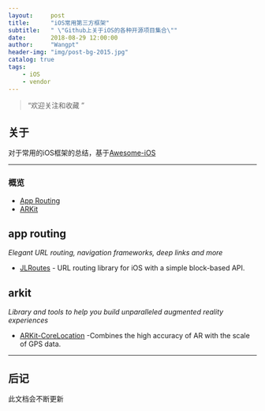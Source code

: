 ```yaml
---
layout:     post
title:      "iOS常用第三方框架"
subtitle:   " \"Github上关于iOS的各种开源项目集合\""
date:       2018-08-29 12:00:00
author:     "Wangpt"
header-img: "img/post-bg-2015.jpg"
catalog: true
tags:
    - iOS   
    - vendor
---
```


> “欢迎关注和收藏 ”


## 关于

对于常用的iOS框架的总结，基于[Awesome-iOS](https://github.com/vsouza/awesome-ios)

---
 
### 概览

- [App Routing](#app-routing)
- [ARKit](#arkit)

## app routing

  *Elegant URL routing, navigation frameworks, deep links and more*
  
* [JLRoutes](https://github.com/joeldev/JLRoutes) - URL routing library for iOS with a simple block-based API.

## arkit

*Library and tools to help you build unparalleled augmented reality experiences*

* [ARKit-CoreLocation](https://github.com/ProjectDent/ARKit-CoreLocation) -Combines the high accuracy of AR with the scale of GPS data.


---



## 后记

此文档会不断更新
